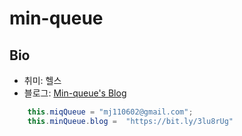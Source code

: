 # min-queue

## Bio
- 취미: 헬스
- 블로그: [Min-queue's Blog](https://bit.ly/3lu8rUg)

```java
    this.miqQueue = "mj110602@gmail.com";
    this.minQueue.blog =  "https://bit.ly/3lu8rUg"
```
